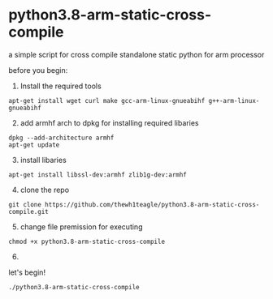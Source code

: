 # python3.8-arm-static-cross-compile
a simple script for cross compile standalone static python for arm processor 


before you begin:

1. Install the required tools
```
apt-get install wget curl make gcc-arm-linux-gnueabihf g++-arm-linux-gnueabihf
```
2. add armhf arch to dpkg for installing required libaries
```
dpkg --add-architecture armhf
apt-get update
```

3. install libaries
```
apt-get install libssl-dev:armhf zlib1g-dev:armhf
```

4. clone the repo
```
git clone https://github.com/thewh1teagle/python3.8-arm-static-cross-compile.git
```

5. change file premission for executing 
```
chmod +x python3.8-arm-static-cross-compile
```
6. 
let's begin!
```
./python3.8-arm-static-cross-compile
```
